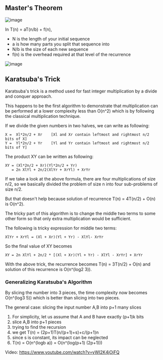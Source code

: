 ## Master's Theorem
![image](https://user-images.githubusercontent.com/95273765/202820317-54395f4f-7f02-4b3e-9bc1-e8880dd2cdc4.png)

In T(n) = aT(n/b) + f(n),
- N is the length of your initial sequence
- a is how many parts you split that sequence into
- N/b is the size of each new sequence
- f(n) is the overhead required at that level of the recurrence

![image](https://user-images.githubusercontent.com/95273765/203002745-67c0a307-cc8e-4283-a73e-de32d389a42b.png)

## Karatsuba's Trick
Karatsuba's trick is a method used for fast integer multiplication by a divide and conquer approach.

This happens to be the first algorithm to demonstrate that multiplication can be performed at a lower complexity less than O(n^2) which is by following the classical multiplication technique.

If we divide the given numbers in two halves, we can write as following:
```
X =  Xl*2n/2 + Xr    [Xl and Xr contain leftmost and rightmost n/2 bits of X]
Y =  Yl*2n/2 + Yr    [Yl and Yr contain leftmost and rightmost n/2 bits of Y]
```

The product XY can be written as following:
```
XY = (Xl*2n/2 + Xr)(Yl*2n/2 + Yr)
   = 2n XlYl + 2n/2(XlYr + XrYl) + XrYr
```

If we take a look at the above formula, there are four multiplications of size n/2, so we basically divided the problem of size n into four sub-problems of size n/2.

But that doesn't help because solution of recurrence T(n) = 4T(n/2) + O(n) is O(n^2).

The tricky part of this algorithm is to change the middle two terms to some other form so that only extra multiplication would be sufficient.

The following is tricky expression for middle two terms:
```
XlYr + XrYl = (Xl + Xr)(Yl + Yr) - XlYl- XrYr
```

So the final value of XY becomes
```
XY = 2n XlYl + 2n/2 * [(Xl + Xr)(Yl + Yr) - XlYl - XrYr] + XrYr
```

With the above trick, the recurrence becomes T(n) = 3T(n/2) + O(n) and solution of this recurrence is O(n^(log2 3)).

### Generalizing Karatsuba's Algorithm
By slicing the number into 3 pieces, the time complexity now becomes O(n^(log3 5)) which is better than slicing into two pieces.

The general case: slicing the input number A,B into p+1 many slices
1. For simplicity, let us assume that A and B have exactly (p+1)k bits
2. slice A,B into p+1 pieces
3. trying to find the recursion
4. we get T(n) = (2p+1)T(n/(p+1)+s)+c/(p+1)n
5. since s is constant, its impact can be neglected
6. T(n) = O(n^(logb a)) = O(n^(log(p+1) (2p+1)))

Video: https://www.youtube.com/watch?v=yWI2K4jOjFQ
